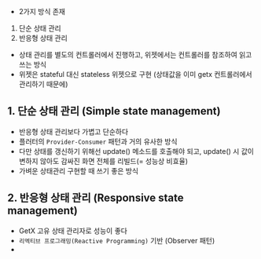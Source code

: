 - 2가지 방식 존재

1. 단순 상태 관리
2. 반응형 상태 관리

- 상태 관리를 별도의 컨트롤러에서 진행하고, 위젯에서는 컨트롤러를 참조하여 읽고 쓰는 방식
- 위젯은 stateful 대신 stateless 위젯으로 구현 (상태값을 이미 getx 컨트롤러에서 관리하기 때문에)

## 1. 단순 상태 관리 (Simple state management)

- 반응형 상태 관리보다 가볍고 단순하다
- 플러터의 `Provider-Consumer` 패턴과 거의 유사한 방식
- 다만 상태를 갱신하기 위해선 update() 메소드를 호출해야 되고, update() 시 값이 변하지 않아도 감싸진 화면 전체를 리빌드(= 성능상 비효율)
- 가벼운 상태관리 구현할 때 쓰기 좋은 방식


## 2. 반응형 상태 관리 (Responsive state management)

- GetX 고유 상태 관리자로 성능이 좋다
- `리엑티브 프로그래밍(Reactive Programming)` 기반 (Observer 패턴)
- 

